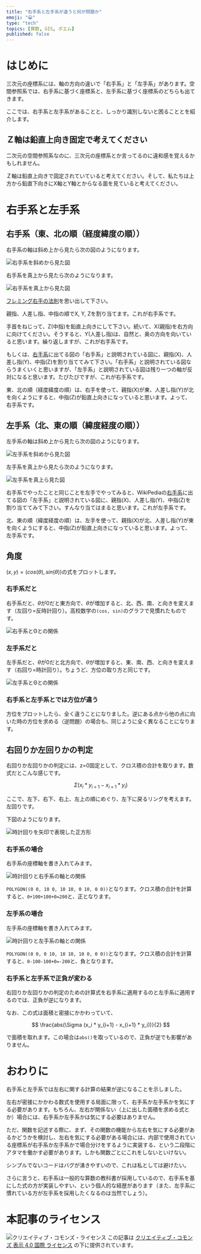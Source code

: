 ```yaml
---
title: "右手系と左手系が違うと何が問題か"
emoji: "😀"
type: "tech"
topics: [算数, GIS, ポエム]
published: false
---
```

# はじめに

三次元の座標系には、軸の方向の違いで「右手系」と「左手系」があります。空間参照系では、右手系に基づく座標系と、左手系に基づく座標系のどちらも出てきます。

ここでは、右手系と左手系があることと、しっかり識別しないと困ることとを紹介します。

## Ｚ軸は鉛直上向き固定で考えてください

二次元の空間参照系なのに、三次元の座標系とか言ってるのに違和感を覚えるかもしれません。

Ｚ軸は鉛直上向きで固定されていていると考えてください。そして、私たちは上方から鉛直下向きにX軸とY軸とからなる面を見ていると考えてください。

# 右手系と左手系

## 右手系（東、北の順（経度緯度の順））

右手系の軸は斜め上から見たら次の図のようになります。

![右手系を斜めから見た図](https://storage.googleapis.com/zenn-user-upload/w5jioe1m43huml5563p0tmwnv906)

右手系を真上から見たら次のようになります。

![右手系を真上から見た図](https://storage.googleapis.com/zenn-user-upload/6d2akf2t16pv1u65g61u8clx4u28)

[フレミング右手の法則](https://ja.wikipedia.org/wiki/%E3%83%95%E3%83%AC%E3%83%9F%E3%83%B3%E3%82%B0%E3%81%AE%E5%8F%B3%E6%89%8B%E3%81%AE%E6%B3%95%E5%89%87)を思い出して下さい。

親指、人差し指、中指の順でX, Y, Zを割り当てます。これが右手系です。

手首をねじって、Z(中指)を鉛直上向きにして下さい。続いて、X(親指)を右方向に向けてください。そうすると、Y(人差し指)は、自然と、奥の方向を向いていると思います。繰り返しますが、これが右手系です。

もしくは、[右手系](https://ja.wikipedia.org/wiki/%E5%8F%B3%E6%89%8B%E7%B3%BB)に出てる図の「右手系」と説明されている図に、親指(X)、人差し指(Y)、中指(Z)を割り当ててみて下さい。「右手系」と説明されている図ならうまくいくと思いますが、「左手系」と説明されている図は残り一つの軸が反対になると思います。たびたびですが、これが右手系です。

東、北の順（経度緯度の順）は、右手を使って、親指(X)が東、人差し指(Y)が北を向くようにすると、中指(Z)が鉛直上向きになっていると思います。よって、右手系です。

## 左手系（北、東の順（緯度経度の順））

左手系の軸は斜め上から見たら次の図のようになります。

![左手系を斜めから見た図](https://storage.googleapis.com/zenn-user-upload/jo1rama0vtt2qwvuikbnxuf08fwc)

左手系を真上から見たら次のようになります。

![左手系を真上ら見た図](https://storage.googleapis.com/zenn-user-upload/6awsrbq41x2agslbpcy7p3ts2ora)

右手系でやったことと同じことを左手でやってみると、WikiPediaの[右手系](https://ja.wikipedia.org/wiki/%E5%8F%B3%E6%89%8B%E7%B3%BB)に出てる図の「左手系」と説明されている図に、親指(X)、人差し指(Y)、中指(Z)を割り当ててみて下さい。すんなり当てはまると思います。これが左手系です。

北、東の順（緯度経度の順）は、左手を使って、親指(X)が北、人差し指(Y)が東を向くようにすると、中指(Z)が鉛直上向きになっていると思います。よって、左手系です。

## 角度

$(x,y) = (cos(\theta),sin(\theta))$の式をプロットします。

### 右手系だと

右手系だと、$\theta$が$0$だと東方向で、$\theta$が増加すると、北、西、南、と向きを変えます（左回り=反時計回り）。高校数学の``(cos, sin)``のグラフで見慣れたものです。

![右手系とΘとの関係](https://storage.googleapis.com/zenn-user-upload/7jm312zb0zg3lr9ku0v53oe0hcrn)

### 左手系だと

左手系だと、$\theta$が$0$だと北方向で、$\theta$が増加すると、東、南、西、と向きを変えます（右回り=時計回り）。ちょうど、方位の取り方と同じです。

![左手系とΘとの関係](https://storage.googleapis.com/zenn-user-upload/gnttphjwyqogexq9wsyjxdaowi5t)

### 右手系と左手系とでは方位が違う

方位をプロットしたら、全く違うことになりました。逆にある点から他の点に向いた時の方位を求める（逆問題）の場合も、同じように全く異なることになります。

## 右回りか左回りかの判定

右回りか左回りかの判定には、z=0固定として、クロス積の合計を取ります。数式だとこんな感じです。

$$
\Sigma (x_i * y_{i+1} - x_{i+1} * y_i)
$$

ここで、左下、右下、右上、左上の順にめぐり、左下に戻るリングを考えます。左回りです。

下図のようになります。

![時計回りを矢印で表現した正方形](https://storage.googleapis.com/zenn-user-upload/ze2ekbg9u3bfu7nj2kgps6xsmh37)

### 右手系の場合

右手系の座標軸を書き入れてみます。

![時計回りと右手系の軸との関係](https://storage.googleapis.com/zenn-user-upload/sr7xtgaqzirispwvje9l7141rpli)

``POLYGON((0 0, 10 0, 10 10, 0 10, 0 0))``となります。クロス積の合計を計算すると、``0+100+100+0=200``と、正となります。

### 左手系の場合

左手系の座標軸を書き入れてみます。

![時計回りと左手系の軸との関係](https://storage.googleapis.com/zenn-user-upload/11y8pbm9o1b4vqfyzr1o1kux85be)

``POLYGON((0 0, 0 10, 10 10, 10 0, 0 0))``となります。クロス積の合計を計算すると、``0-100-100+0=-200``と、負となります。

### 右手系と左手系で正負が変わる

右回りか左回りかの判定のための計算式を右手系に適用するのと左手系に適用するのでは、正負が逆になります。

なお、この式は面積と密接にかかわっていて、

$$
\frac{abs(\Sigma (x_i * y_{i+1} - x_{i+1} * y_i))}{2}
$$

で面積を取れます。この場合は``abs()``を取っているので、正負が逆でも影響がありません。

# おわりに

右手系と左手系では左右に関する計算の結果が逆になることを示しました。

左右が密接にかかわる数式を使用する局面に限って、右手系か左手系かを気にする必要があります。もちろん、左右が関係ない（上に出した面積を求める式とか）場合には、右手系か左手系かは気にする必要はありません。

ただ、関数を記述する際に、まず、その関数の機能から左右を気にする必要があるかどうかを検討し、左右を気にする必要がある場合には、内部で使用されている座標系が右手系か左手系かで場合分けをするように実装する、という二段階にアタマを働かす必要があります。しかも関数ごとにこれをしないといけない。

シンプルでないコードはバグが湧きやすいので、これは私としては避けたい。

さらに言うと、右手系は一般的な算数の教科書が採用しているので、右手系を基にした式の方が実装しやすい、という個人的な経歴があります（また、左手系に慣れている方が左手系を採用したくなるのは当然でしょう）。

# 本記事のライセンス

![クリエイティブ・コモンズ・ライセンス](https://i.creativecommons.org/l/by/4.0/88x31.png)
この記事は [クリエイティブ・コモンズ 表示 4.0 国際 ライセンス](http://creativecommons.org/licenses/by/4.0/">) の下に提供されています。
